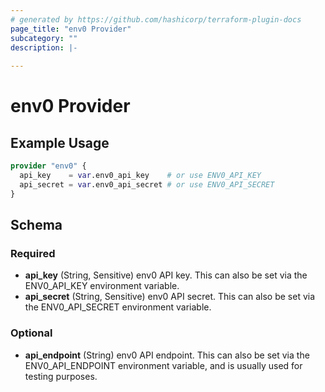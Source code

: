 ```yaml
---
# generated by https://github.com/hashicorp/terraform-plugin-docs
page_title: "env0 Provider"
subcategory: ""
description: |-
  
---
```


# env0 Provider



## Example Usage

```terraform
provider "env0" {
  api_key    = var.env0_api_key    # or use ENV0_API_KEY
  api_secret = var.env0_api_secret # or use ENV0_API_SECRET
}
```

<!-- schema generated by tfplugindocs -->
## Schema

### Required

- **api_key** (String, Sensitive) env0 API key. This can also be set via the ENV0_API_KEY environment variable.
- **api_secret** (String, Sensitive) env0 API secret. This can also be set via the ENV0_API_SECRET environment variable.

### Optional

- **api_endpoint** (String) env0 API endpoint. This can also be set via the ENV0_API_ENDPOINT environment variable, and is usually used for testing purposes.
